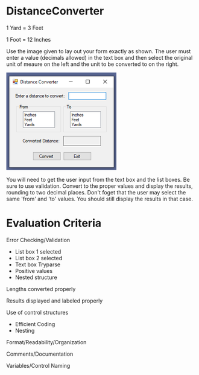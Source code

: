 # DistanceConverter

1 Yard = 3 Feet

1 Foot = 12 Inches


Use the image given to lay out your form exactly as shown.
The user must enter a value (decimals allowed) in the text box and then select the original
unit of meaure on the left and the unit to be converted to on the right.

![Distance Converter](DConverter.png)

You will need to get the user input from the text box and the list boxes. Be sure to use validation.
Convert to the proper values and display the results, rounding to two decimal places.
Don't foget that the user may select the same 'from' and 'to' values. You should still display the results in that case.




# Evaluation Criteria

Error Checking/Validation
- List box 1 selected
- List box 2 selected
- Text box Tryparse	
- Positive values	
- Nested structure

Lengths converted properly

Results displayed and labeled properly
  
Use of control structures
- Efficient Coding
- Nesting

Format/Readability/Organization

Comments/Documentation

Variables/Control Naming
